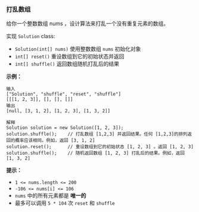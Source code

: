 ### 打乱数组 ###
给你一个整数数组 nums ，设计算法来打乱一个没有重复元素的数组。

实现 `Solution` class:

* `Solution(int[] nums)` 使用整数数组 `nums` 初始化对象
* `int[] reset()` 重设数组到它的初始状态并返回
* `int[] shuffle()` 返回数组随机打乱后的结果


**示例：**

```
输入
["Solution", "shuffle", "reset", "shuffle"]
[[[1, 2, 3]], [], [], []]
输出
[null, [3, 1, 2], [1, 2, 3], [1, 3, 2]]

解释
Solution solution = new Solution([1, 2, 3]);
solution.shuffle();    // 打乱数组 [1,2,3] 并返回结果。任何 [1,2,3]的排列返回的概率应该相同。例如，返回 [3, 1, 2]
solution.reset();      // 重设数组到它的初始状态 [1, 2, 3] 。返回 [1, 2, 3]
solution.shuffle();    // 随机返回数组 [1, 2, 3] 打乱后的结果。例如，返回 [1, 3, 2]
```



**提示：**

* `1 <= nums.length <= 200`
* `-106 <= nums[i] <= 106`
* `nums` 中的所有元素都是 **唯一的**
* 最多可以调用 `5 * 104` 次 `reset` 和 `shuffle`


